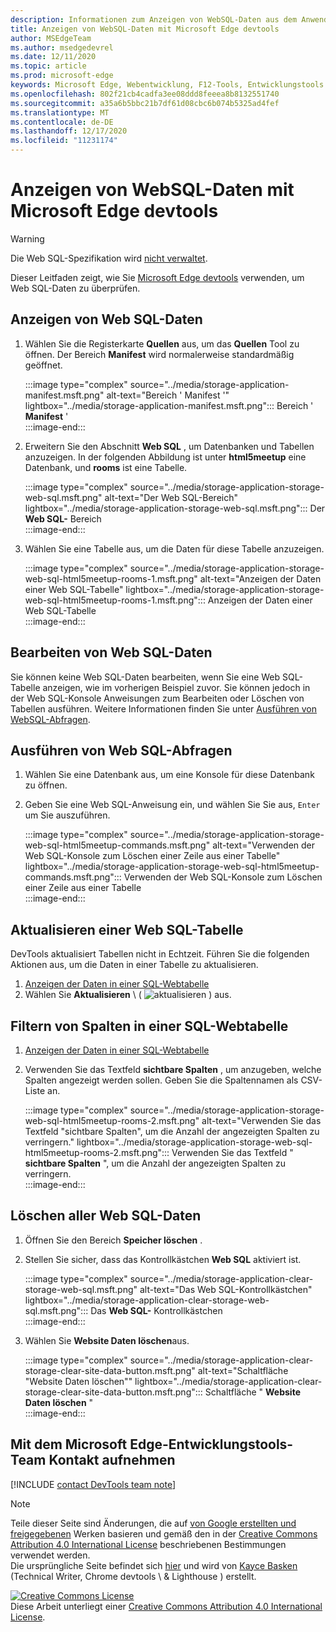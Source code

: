 ```yaml
---
description: Informationen zum Anzeigen von WebSQL-Daten aus dem Anwendungs Panel von Microsoft Edge devtools
title: Anzeigen von WebSQL-Daten mit Microsoft Edge devtools
author: MSEdgeTeam
ms.author: msedgedevrel
ms.date: 12/11/2020
ms.topic: article
ms.prod: microsoft-edge
keywords: Microsoft Edge, Webentwicklung, F12-Tools, Entwicklungstools
ms.openlocfilehash: 802f21cb4cadfa3ee08ddd8feeea8b8132551740
ms.sourcegitcommit: a35a6b5bbc21b7df61d08cbc6b074b5325ad4fef
ms.translationtype: MT
ms.contentlocale: de-DE
ms.lasthandoff: 12/17/2020
ms.locfileid: "11231174"
---
```

<!-- Copyright Kayce Basques 

   Licensed under the Apache License, Version 2.0 (the "License");
   you may not use this file except in compliance with the License.
   You may obtain a copy of the License at

       https://www.apache.org/licenses/LICENSE-2.0

   Unless required by applicable law or agreed to in writing, software
   distributed under the License is distributed on an "AS IS" BASIS,
   WITHOUT WARRANTIES OR CONDITIONS OF ANY KIND, either express or implied.
   See the License for the specific language governing permissions and
   limitations under the License.  -->

# Anzeigen von WebSQL-Daten mit Microsoft Edge devtools  

> [!WARNING]
> Die Web SQL-Spezifikation wird [nicht verwaltet][W3CWebSQLStatus].  

Dieser Leitfaden zeigt, wie Sie [Microsoft Edge devtools][MicrosoftEdgeDevTools] verwenden, um Web SQL-Daten zu überprüfen.  

## Anzeigen von Web SQL-Daten  

1.  Wählen Sie die Registerkarte **Quellen** aus, um das **Quellen** Tool zu öffnen.  Der Bereich **Manifest** wird normalerweise standardmäßig geöffnet.  
    
    :::image type="complex" source="../media/storage-application-manifest.msft.png" alt-text="Bereich ' Manifest '" lightbox="../media/storage-application-manifest.msft.png":::
       Bereich ' **Manifest** '  
    :::image-end:::  
    
1.  Erweitern Sie den Abschnitt **Web SQL** , um Datenbanken und Tabellen anzuzeigen.  In der folgenden Abbildung ist unter **html5meetup** eine Datenbank, und **rooms** ist eine Tabelle.  
    
    :::image type="complex" source="../media/storage-application-storage-web-sql.msft.png" alt-text="Der Web SQL-Bereich" lightbox="../media/storage-application-storage-web-sql.msft.png":::
       Der **Web SQL-** Bereich  
    :::image-end:::  
    
1.  Wählen Sie eine Tabelle aus, um die Daten für diese Tabelle anzuzeigen.  
    
    :::image type="complex" source="../media/storage-application-storage-web-sql-html5meetup-rooms-1.msft.png" alt-text="Anzeigen der Daten einer Web SQL-Tabelle" lightbox="../media/storage-application-storage-web-sql-html5meetup-rooms-1.msft.png":::
       Anzeigen der Daten einer Web SQL-Tabelle  
    :::image-end:::  
    
## Bearbeiten von Web SQL-Daten  

Sie können keine Web SQL-Daten bearbeiten, wenn Sie eine Web SQL-Tabelle anzeigen, wie im vorherigen Beispiel zuvor.  Sie können jedoch in der Web SQL-Konsole Anweisungen zum Bearbeiten oder Löschen von Tabellen ausführen.  Weitere Informationen finden Sie unter [Ausführen von WebSQL-Abfragen](#run-web-sql-queries).  

## Ausführen von Web SQL-Abfragen  

1.  Wählen Sie eine Datenbank aus, um eine Konsole für diese Datenbank zu öffnen.  
1.  Geben Sie eine Web SQL-Anweisung ein, und wählen Sie Sie aus, `Enter` um Sie auszuführen.  
    
    :::image type="complex" source="../media/storage-application-storage-web-sql-html5meetup-commands.msft.png" alt-text="Verwenden der Web SQL-Konsole zum Löschen einer Zeile aus einer Tabelle" lightbox="../media/storage-application-storage-web-sql-html5meetup-commands.msft.png":::
       Verwenden der Web SQL-Konsole zum Löschen einer Zeile aus einer Tabelle  
    :::image-end:::  
    
## Aktualisieren einer Web SQL-Tabelle  

DevTools aktualisiert Tabellen nicht in Echtzeit.  Führen Sie die folgenden Aktionen aus, um die Daten in einer Tabelle zu aktualisieren.  

1.  [Anzeigen der Daten in einer SQL-Webtabelle](#view-web-sql-data)  
1.  Wählen Sie **Aktualisieren** \ ( ![ aktualisieren ][ImageRefreshIcon] \) aus.  
    
## Filtern von Spalten in einer SQL-Webtabelle  

1.  [Anzeigen der Daten in einer SQL-Webtabelle](#view-web-sql-data)  
1.  Verwenden Sie das Textfeld **sichtbare Spalten** , um anzugeben, welche Spalten angezeigt werden sollen.  Geben Sie die Spaltennamen als CSV-Liste an.  
    
    :::image type="complex" source="../media/storage-application-storage-web-sql-html5meetup-rooms-2.msft.png" alt-text="Verwenden Sie das Textfeld "sichtbare Spalten", um die Anzahl der angezeigten Spalten zu verringern." lightbox="../media/storage-application-storage-web-sql-html5meetup-rooms-2.msft.png":::
       Verwenden Sie das Textfeld " **sichtbare Spalten** ", um die Anzahl der angezeigten Spalten zu verringern.  
    :::image-end:::  
    
## Löschen aller Web SQL-Daten  

1.  Öffnen Sie den Bereich **Speicher löschen** .  
1.  Stellen Sie sicher, dass das Kontrollkästchen **Web SQL** aktiviert ist.  
    
    :::image type="complex" source="../media/storage-application-clear-storage-web-sql.msft.png" alt-text="Das Web SQL-Kontrollkästchen" lightbox="../media/storage-application-clear-storage-web-sql.msft.png":::
       Das **Web SQL-** Kontrollkästchen  
    :::image-end:::  
    
1.  Wählen Sie **Website Daten löschen**aus.  
    
    :::image type="complex" source="../media/storage-application-clear-storage-clear-site-data-button.msft.png" alt-text="Schaltfläche "Website Daten löschen"" lightbox="../media/storage-application-clear-storage-clear-site-data-button.msft.png":::
       Schaltfläche " **Website Daten löschen** "  
    :::image-end:::  
    
## Mit dem Microsoft Edge-Entwicklungstools-Team Kontakt aufnehmen  

[!INCLUDE [contact DevTools team note](../includes/contact-devtools-team-note.md)]  

<!-- image links -->  

[ImageRefreshIcon]: ../media/refresh-icon.msft.png  

<!-- links -->  

[MicrosoftEdgeDevTools]: ../../devtools-guide-chromium/index.md "Microsoft Edge (Chrom)-Entwickler Tools | Microsoft docs"  

[W3CWebSQLStatus]: https://w3.org/TR/webdatabase/#status-of-this-document "Web SQL-Datenbank | W3C"  

> [!NOTE]
> Teile dieser Seite sind Änderungen, die auf [von Google erstellten und freigegebenen][GoogleSitePolicies] Werken basieren und gemäß den in der [Creative Commons Attribution 4.0 International License][CCA4IL] beschriebenen Bestimmungen verwendet werden.  
> Die ursprüngliche Seite befindet sich [hier](https://developers.google.com/web/tools/chrome-devtools/storage/websql) und wird von [Kayce Basken][KayceBasques] (Technical Writer, Chrome devtools \ & Lighthouse \) erstellt.  

[![Creative Commons License][CCby4Image]][CCA4IL]  
Diese Arbeit unterliegt einer [Creative Commons Attribution 4.0 International License][CCA4IL].  

[CCA4IL]: https://creativecommons.org/licenses/by/4.0  
[CCby4Image]: https://i.creativecommons.org/l/by/4.0/88x31.png  
[GoogleSitePolicies]: https://developers.google.com/terms/site-policies  
[KayceBasques]: https://developers.google.com/web/resources/contributors/kaycebasques  

